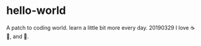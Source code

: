 # hello-world
A patch to coding world.
learn a little bit more every day.
20190329
I  love :coffee: :pizza:, and :dancer:.
